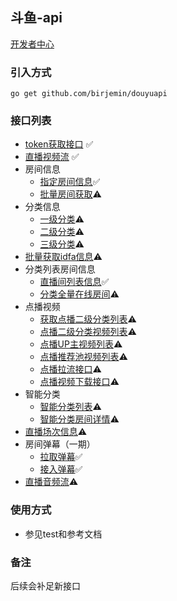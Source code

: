 ## 斗鱼-api

[开发者中心](https://open.douyu.com/source)

### 引入方式
```
go get github.com/birjemin/douyuapi
```

### 接口列表

- [token获取接口](https://open.douyu.com/source/api/8) ✅
- [直播视频流](https://open.douyu.com/source/api/9) ✅
- 房间信息
   - [指定房间信息](https://open.douyu.com/source/api/15)✅
   - [批量房间获取](https://open.douyu.com/source/api/25)⚠️
- 分类信息
   - [一级分类](https://open.douyu.com/source/api/17)⚠️
   - [二级分类](https://open.douyu.com/source/api/18)⚠️
   - [三级分类](https://open.douyu.com/source/api/19)⚠️
- [批量获取idfa信息](https://open.douyu.com/source/api/26)⚠️
- 分类列表房间信息
   - [直播间列表信息](https://open.douyu.com/source/api/22)✅
   - [分类全量在线房间](https://open.douyu.com/source/api/57)⚠️
- 点播视频
   - [获取点播二级分类列表](https://open.douyu.com/source/api/32)⚠️
   - [点播二级分类视频列表](https://open.douyu.com/source/api/33)⚠️
   - [点播UP主视频列表](https://open.douyu.com/source/api/34)⚠️
   - [点播推荐池视频列表](https://open.douyu.com/source/api/35)⚠️
   - [点播拉流接口](https://open.douyu.com/source/api/36)⚠️
   - [点播视频下载接口](https://open.douyu.com/source/api/38)⚠️
- 智能分类
   - [智能分类列表](https://open.douyu.com/source/api/52)⚠️
   - [智能分类房间详情](https://open.douyu.com/source/api/53)⚠️
- [直播场次信息](https://open.douyu.com/source/api/54)⚠️
- 房间弹幕（一期）
   - [拉取弹幕](https://open.douyu.com/source/api/65)✅
   - [接入弹幕](https://open.douyu.com/source/api/66)✅
- [直播音频流](https://open.douyu.com/source/api/67)⚠️

### 使用方式

- 参见test和参考文档

### 备注
后续会补足新接口